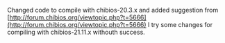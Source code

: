 
Changed code to compile with chibios-20.3.x and added suggestion from [http://forum.chibios.org/viewtopic.php?t=5666](http://forum.chibios.org/viewtopic.php?t=5666)
I try some changes for compiling with chibios-21.11.x withouth success.
